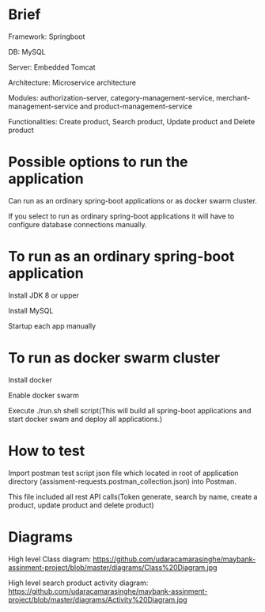 # Brief

 Framework: Springboot
 
 DB: MySQL
 
 Server: Embedded Tomcat 
 
 Architecture: Microservice architecture
 
 Modules: authorization-server, category-management-service, merchant-management-service and product-management-service
 
 Functionalities: Create product, Search product, Update product and Delete product

# Possible options to run the application

Can run as an ordinary spring-boot applications or as docker swarm cluster.

If you select to run as ordinary spring-boot applications it will have to configure database connections manually. 

# To run as an ordinary spring-boot application

Install JDK 8 or upper

Install MySQL

Startup each app manually

# To run as docker swarm cluster

Install docker

Enable docker swarm

Execute ./run.sh shell script(This will build all spring-boot applications and start docker swam and deploy all applications.)

# How to test

Import postman test script json file which located in root of application directory (assisment-requests.postman_collection.json) into Postman.

This file included all rest API calls(Token generate, search by name, create a product, update product and delete product)

# Diagrams

High level Class diagram: https://github.com/udaracamarasinghe/maybank-assinment-project/blob/master/diagrams/Class%20Diagram.jpg

High level search product activity diagram: https://github.com/udaracamarasinghe/maybank-assinment-project/blob/master/diagrams/Activity%20Diagram.jpg
